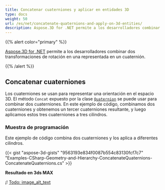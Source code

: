 ```yaml
---
title: Concatenar cuaterniones y aplicar en entidades 3D
type: docs
weight: 50
url: /es/net/concatenate-quaternions-and-apply-on-3d-entities/
description: Aspose.3D for .NET permite a los desarrolladores combinar dos transformaciones de rotación en una representada en un cuaternión.
---
```

{{% alert color="primary" %}} 

[Aspose.3D for .NET](https://www.aspose.com/products/3d) permite a los desarrolladores combinar dos transformaciones de rotación en una representada en un cuaternión.

{{% /alert %}} 
##  **Concatenar cuaterniones**
Los cuaterniones se usan para representar una orientación en el espacio 3D. El método `Concat` expuesto por la clase [`Quaternion`](https://reference.aspose.com/3d/net/aspose.threed.utilities/quaternion) se puede usar para combinar dos cuaterniones. En este ejemplo de código, combinamos dos cuaterniones y obtenemos un tercer cuaterniones resultante, y luego aplicamos estos tres cuaterniones a tres cilindros.
###  **Muestra de programación**
Este ejemplo de código combina dos cuaterniones y los aplica a diferentes cilindros.

{{< gist "aspose-3d-gists" "9563193e834f0087b554c83130fcf7c7" "Examples-CSharp-Geometry-and-Hierarchy-ConcatenateQuaternions-ConcatenateQuaternions.cs" >}}


**Resultado en 3ds MAX**

¡! [Todo: image_alt_text](concatenate-quaternions-and-apply-on-3d-entities_1.png)
